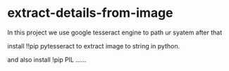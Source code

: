 # extract-details-from-image



In this project we use google tesseract engine to path ur syatem after that 

install !!pip pytesseract to extract image to string in python.

and also install !pip PIL ......


